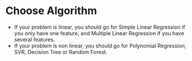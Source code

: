# Choose Algorithm

- If your problem is linear, you should go for Simple Linear Regression if you only have one feature, and Multiple Linear Regression if you have several features.
- If your problem is non linear, you should go for Polynomial Regression, SVR, Decision Tree or Random Forest.
